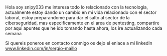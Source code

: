 Hola soy snipy033
me interesa todo lo relacionado con la tecnologia, 
actualmente estoy dando un cambio en mi vida relacionado con el sector laboral, 
estoy preparandome para dar el salto al sector de la ciberseguridad, 
mas especificamente en el area de pentesting, 
compartire por aqui apuntes que he ido tomando hasta ahora, los ire actualizando cada semana

Si quereis poneros en contacto conmigo os dejo el enlace a mi linkedIn
www.linkedin.com/in/sergio-maillo
